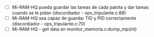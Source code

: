 - [ ] Mi-RAM-HQ pueda guardar las tareas de cada patota y dar tareas cuando se le pidan (discordiador - ops_tripulante.c:88)
- [ ] Mi-RAM-HQ sea capaz de guardar TID y PID correctamente (discordiador - ops_tripulante.c:70)
- [ ] Mi-RAM-HQ - get data en monitor_memoria.c:dump_mp(int)